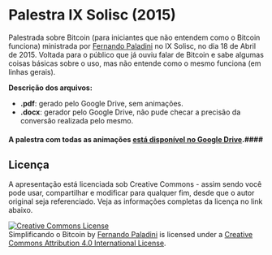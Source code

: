 # Palestra IX Solisc (2015)

Palestrada sobre Bitcoin (para iniciantes que não entendem como o Bitcoin funciona) ministrada por [Fernando Paladini](http://www.github.com/paladini/) no IX Solisc, no dia 18 
de Abril de 2015. Voltada para o público que já ouviu falar de Bitcoin e sabe algumas coisas básicas sobre o uso, mas não entende como o mesmo 
funciona (em linhas gerais).

**Descrição dos arquivos:**

- **.pdf**: gerado pelo Google Drive, sem animações.
- **.docx**: gerador pelo Google Drive, não pude checar a precisão da conversão realizada pelo mesmo.

#### A palestra com todas as animações [está disponível no Google Drive](https://docs.google.com/presentation/d/1HSWHnJpoDEajNLbv6WqQvxYH7xTKe1ohbN2bTHaALu0/edit?usp=sharing).####

## Licença
A apresentação está licenciada sob Creative Commons - assim sendo você pode usar, compartilhar e modificar para qualquer fim, desde que o 
autor original seja referenciado. Veja as informações completas da licença no link abaixo.

<a rel="license" href="http://creativecommons.org/licenses/by/4.0/"><img alt="Creative Commons License" style="border-width:0" src="https://i.creativecommons.org/l/by/4.0/88x31.png" /></a><br /><span xmlns:dct="http://purl.org/dc/terms/" property="dct:title">Simplificando o Bitcoin</span> by <a xmlns:cc="http://creativecommons.org/ns#" href="https://github.com/paladini/palestra-solisc-2015" property="cc:attributionName" rel="cc:attributionURL">Fernando Paladini</a> is licensed under a <a rel="license" href="http://creativecommons.org/licenses/by/4.0/">Creative Commons Attribution 4.0 International License</a>.
